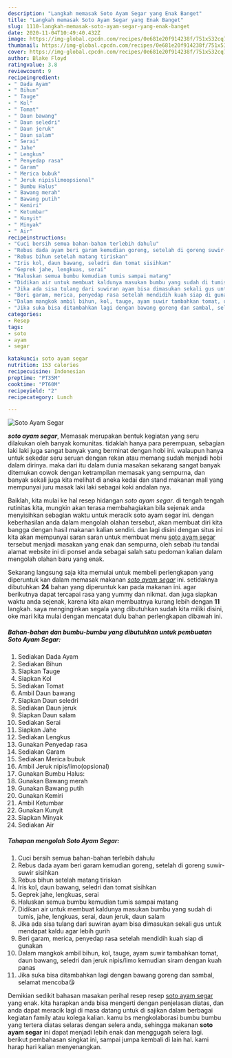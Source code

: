 ```yaml
---
description: "Langkah memasak Soto Ayam Segar yang Enak Banget"
title: "Langkah memasak Soto Ayam Segar yang Enak Banget"
slug: 1110-langkah-memasak-soto-ayam-segar-yang-enak-banget
date: 2020-11-04T10:49:40.432Z
image: https://img-global.cpcdn.com/recipes/0e681e20f914238f/751x532cq70/soto-ayam-segar-foto-resep-utama.jpg
thumbnail: https://img-global.cpcdn.com/recipes/0e681e20f914238f/751x532cq70/soto-ayam-segar-foto-resep-utama.jpg
cover: https://img-global.cpcdn.com/recipes/0e681e20f914238f/751x532cq70/soto-ayam-segar-foto-resep-utama.jpg
author: Blake Floyd
ratingvalue: 3.8
reviewcount: 9
recipeingredient:
- " Dada Ayam"
- " Bihun"
- " Tauge"
- " Kol"
- " Tomat"
- " Daun bawang"
- " Daun seledri"
- " Daun jeruk"
- " Daun salam"
- " Serai"
- " Jahe"
- " Lengkus"
- " Penyedap rasa"
- " Garam"
- " Merica bubuk"
- " Jeruk nipislimoopsional"
- " Bumbu Halus"
- " Bawang merah"
- " Bawang putih"
- " Kemiri"
- " Ketumbar"
- " Kunyit"
- " Minyak"
- " Air"
recipeinstructions:
- "Cuci bersih semua bahan-bahan terlebih dahulu"
- "Rebus dada ayam beri garam kemudian goreng, setelah di goreng suwir-suwir sisihkan"
- "Rebus bihun setelah matang tiriskan"
- "Iris kol, daun bawang, seledri dan tomat sisihkan"
- "Geprek jahe, lengkuas, serai"
- "Haluskan semua bumbu kemudian tumis sampai matang"
- "Didikan air untuk membuat kaldunya masukan bumbu yang sudah di tumis, jahe, lengkuas, serai, daun jeruk, daun salam"
- "Jika ada sisa tulang dari suwiran ayam bisa dimasukan sekali gus untuk mendapat kaldu agar lebih gurih"
- "Beri garam, merica, penyedap rasa setelah mendidih kuah siap di gunakan"
- "Dalam mangkok ambil bihun, kol, tauge, ayam suwir tambahkan tomat, daun bawang, seledri dan jeruk nipis/limo kemudian siram dengan kuah panas"
- "Jika suka bisa ditambahkan lagi dengan bawang goreng dan sambal, selamat mencoba😘"
categories:
- Resep
tags:
- soto
- ayam
- segar

katakunci: soto ayam segar 
nutrition: 153 calories
recipecuisine: Indonesian
preptime: "PT35M"
cooktime: "PT60M"
recipeyield: "2"
recipecategory: Lunch

---
```



![Soto Ayam Segar](https://img-global.cpcdn.com/recipes/0e681e20f914238f/751x532cq70/soto-ayam-segar-foto-resep-utama.jpg)

<b><i>soto ayam segar</i></b>, Memasak merupakan bentuk kegiatan yang seru dilakukan oleh banyak komunitas. tidaklah hanya para perempuan, sebagian laki laki juga sangat banyak yang berminat dengan hobi ini. walaupun hanya untuk sekedar seru seruan dengan rekan atau memang sudah menjadi hobi dalam dirinya. maka dari itu dalam dunia masakan sekarang sangat banyak ditemukan cowok dengan ketrampilan memasak yang sempurna, dan banyak sekali juga kita melihat di aneka kedai dan stand makanan mall yang mempunyai juru masak laki laki sebagai koki andalan nya.



Baiklah, kita mulai ke hal resep hidangan <i>soto ayam segar</i>. di tengah tengah rutinitas kita, mungkin akan terasa membahagiakan bila sejenak anda menyisihkan sebagian waktu untuk meracik soto ayam segar ini. dengan keberhasilan anda dalam mengolah olahan tersebut, akan membuat diri kita bangga dengan hasil makanan kalian sendiri. dan lagi disini dengan situs ini kita akan mempunyai saran saran untuk membuat menu <u>soto ayam segar</u> tersebut menjadi masakan yang enak dan sempurna, oleh sebab itu tandai alamat website ini di ponsel anda sebagai salah satu pedoman kalian dalam mengolah olahan baru yang enak.


Sekarang langsung saja kita memulai untuk membeli perlengkapan yang diperuntuk kan dalam memasak makanan <u><i>soto ayam segar</i></u> ini. setidaknya dibutuhkan <b>24</b> bahan yang diperuntuk kan pada makanan ini. agar berikutnya dapat tercapai rasa yang yummy dan nikmat. dan juga siapkan waktu anda sejenak, karena kita akan membuatnya kurang lebih dengan <b>11</b> langkah. saya menginginkan segala yang dibutuhkan sudah kita miliki disini, oke mari kita mulai dengan mencatat dulu bahan perlengkapan dibawah ini.

<!--inarticleads1-->

##### Bahan-bahan dan bumbu-bumbu yang dibutuhkan untuk pembuatan Soto Ayam Segar:

1. Sediakan  Dada Ayam
1. Sediakan  Bihun
1. Siapkan  Tauge
1. Siapkan  Kol
1. Sediakan  Tomat
1. Ambil  Daun bawang
1. Siapkan  Daun seledri
1. Sediakan  Daun jeruk
1. Siapkan  Daun salam
1. Sediakan  Serai
1. Siapkan  Jahe
1. Sediakan  Lengkus
1. Gunakan  Penyedap rasa
1. Sediakan  Garam
1. Sediakan  Merica bubuk
1. Ambil  Jeruk nipis/limo(opsional)
1. Gunakan  Bumbu Halus:
1. Gunakan  Bawang merah
1. Gunakan  Bawang putih
1. Gunakan  Kemiri
1. Ambil  Ketumbar
1. Gunakan  Kunyit
1. Siapkan  Minyak
1. Sediakan  Air




<!--inarticleads2-->

##### Tahapan mengolah Soto Ayam Segar:

1. Cuci bersih semua bahan-bahan terlebih dahulu
1. Rebus dada ayam beri garam kemudian goreng, setelah di goreng suwir-suwir sisihkan
1. Rebus bihun setelah matang tiriskan
1. Iris kol, daun bawang, seledri dan tomat sisihkan
1. Geprek jahe, lengkuas, serai
1. Haluskan semua bumbu kemudian tumis sampai matang
1. Didikan air untuk membuat kaldunya masukan bumbu yang sudah di tumis, jahe, lengkuas, serai, daun jeruk, daun salam
1. Jika ada sisa tulang dari suwiran ayam bisa dimasukan sekali gus untuk mendapat kaldu agar lebih gurih
1. Beri garam, merica, penyedap rasa setelah mendidih kuah siap di gunakan
1. Dalam mangkok ambil bihun, kol, tauge, ayam suwir tambahkan tomat, daun bawang, seledri dan jeruk nipis/limo kemudian siram dengan kuah panas
1. Jika suka bisa ditambahkan lagi dengan bawang goreng dan sambal, selamat mencoba😘




Demikian sedikit bahasan masakan perihal resep resep <u>soto ayam segar</u> yang enak. kita harapkan anda bisa mengerti dengan penjelasan diatas, dan anda dapat meracik lagi di masa datang untuk di sajikan dalam berbagai kegiatan family atau kolega kalian. kamu bs mengkolaborasi bumbu bumbu yang tertera diatas selaras dengan selera anda, sehingga makanan <b>soto ayam segar</b> ini dapat menjadi lebih enak dan menggugah selera lagi. berikut pembahasan singkat ini, sampai jumpa kembali di lain hal. kami harap hari kalian menyenangkan.
